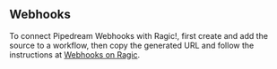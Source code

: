 ## Webhooks

To connect Pipedream Webhooks with Ragic!, first create and add the source to a workflow, then copy the generated URL
and follow the instructions at [Webhooks on Ragic](https://www.ragic.com/intl/en/doc-api/33/Webhook-on-Ragic).
